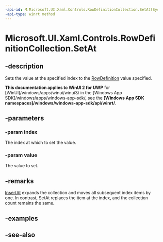 ```yaml
---
-api-id: M:Microsoft.UI.Xaml.Controls.RowDefinitionCollection.SetAt(System.UInt32,Microsoft.UI.Xaml.Controls.RowDefinition)
-api-type: winrt method
---
```


<!-- Method syntax
public void SetAt(System.UInt32 index, Windows.UI.Xaml.Controls.RowDefinition value)
-->

# Microsoft.UI.Xaml.Controls.RowDefinitionCollection.SetAt

## -description
Sets the value at the specified index to the [RowDefinition](rowdefinition.md) value specified.

**This documentation applies to WinUI 2 for UWP** for [WinUI]/windows/apps/winui/winui3/ in the [Windows App SDK]/windows/apps/windows-app-sdk/, see the **[Windows App SDK namespaces]/windows/windows-app-sdk/api/winrt/**.

## -parameters
### -param index
The index at which to set the value.

### -param value
The value to set.

## -remarks
[InsertAt](rowdefinitioncollection_insertat_397117580.md) expands the collection and moves all subsequent index items by one. In contrast, SetAt replaces the item at the index, and the collection count remains the same.

## -examples

## -see-also
